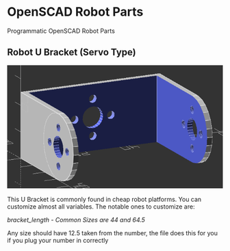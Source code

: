 # OpenSCAD Robot Parts
Programmatic OpenSCAD Robot Parts

## Robot U Bracket (Servo Type)
![Robot U Bracket Servo Type](Robot_U_Bracket_ServoType.png "Robot U Bracket Servo Type")

This U Bracket is commonly found in cheap robot platforms.
You can customize almost all variables. The notable ones to customize are:

*bracket_length - Common Sizes are 44 and 64.5*

Any size should have 12.5 taken from the number, the file does this for you if you plug your number in correctly

